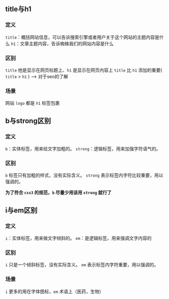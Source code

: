 ## title与h1

### 定义

`title`：概括网站信息，可以告诉搜索引擎或者用户关于这个网站的主题内容是什么
`h1`：文章主题内容，告诉蜘蛛我们的网站内容是什么


### 区别

`title` 他是显示在网页标题上、`h1` 是显示在网页内容上
`title` 比 `h1` 添加的重要( `title` > `h1` ) --> 对于seo的了解


### 场景

网站 `logo` 都是 `h1` 标签包裹

## b与strong区别

### 定义

`b`：实体标签，用来给文字加粗的。
`strong`：逻辑标签，用来加强字符语气的。

### 区别

`b` 标签只有加粗的样式，没有实际含义。
`strong` 表示标签内字符比较重要，用以强调的。

**为了符合 `css3` 的规范，`b` 尽量少用该用 `strong` 就行了**


## i与em区别

### 定义

`i`：实体标签，用来做文字倾斜的。
`em`：是逻辑标签，用来强调文字内容的

### 区别

`i` 只是一个倾斜标签，没有实际含义。
`em` 表示标签内字符重要，用以强调的。

### 场景

`i` 更多的用在字体图标，`em` 术语上（医药，生物）

